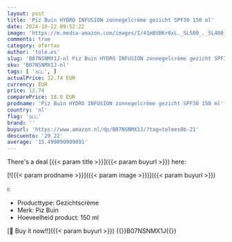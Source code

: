 ```yaml
---
layout: post
title: 'Piz Buin HYDRO INFUSION zonnegelcrème gezicht SPF30 150 ml'
date: 2024-10-12 09:52:22
image: 'https://m.media-amazon.com/images/I/41mBVBKr0xL._SL500_._SL400_.jpg'
comments: true
category: ofertas
author: 'tole.es'
slug: 'B07NSNMX1J-nl Piz Buin HYDRO INFUSION zonnegelcrème gezicht SPF30 150 ml'
sku: 'B07NSNMX1J-nl'
tags: [ '🇳🇱', ]
actualPrice: 12.74 EUR
currency: EUR
price: 12.74
comparePrice: 18.0 EUR
prodname: 'Piz Buin HYDRO INFUSION zonnegelcrème gezicht SPF30 150 ml'
country: 'nl'
flag: '🇳🇱'
brand: ''
buyurl: 'https://www.amazon.nl/dp/B07NSNMX1J/?tag=tolees0b-21'
descuento: '29.22'
average: '15.499090909091'
---
```


There's a deal [{{< param title >}}]({{< param buyurl >}})  here:

[![{{< param prodname >}}]({{< param image >}})]({{< param buyurl >}})

ℹ️:

- Producttype: Gezichtscrème
- Merk: Piz Buin
- Hoeveelheid product: 150 ml

[🛒 Buy it now!!]({{< param buyurl >}})
{{<world>}}B07NSNMX1J{{</world>}}
